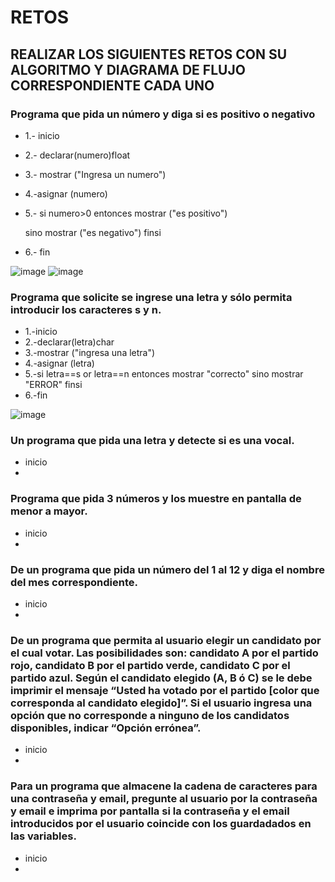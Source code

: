 # RETOS
## REALIZAR LOS SIGUIENTES RETOS CON SU ALGORITMO Y DIAGRAMA DE FLUJO CORRESPONDIENTE CADA UNO 

### Programa que pida un número y diga si es positivo o negativo

* 1.- inicio
* 2.- declarar(numero)float
* 3.- mostrar ("Ingresa un numero")
* 4.-asignar (numero)
* 5.- si numero>0 entonces 
              mostrar ("es positivo")
              
  sino 
  mostrar ("es negativo")
  finsi
 * 6.- fin

![image](https://user-images.githubusercontent.com/104279725/167274663-d36fd3d3-cd7e-4eb6-b1cf-af5089648550.png)
![image](https://user-images.githubusercontent.com/104279725/167274706-72259c0e-991c-4dbe-8315-f6176e513354.png)



              
### Programa que solicite se ingrese una letra y sólo permita introducir los caracteres s y n.

* 1.-inicio
* 2.-declarar(letra)char
* 3.-mostrar ("ingresa una letra")
* 4.-asignar (letra)
* 5.-si letra==s or letra==n entonces 
                            mostrar "correcto"
  sino 
  mostrar "ERROR"
  finsi
* 6.-fin

![image](https://user-images.githubusercontent.com/104279725/167275313-e20718c9-8f9a-4082-9c14-fa19005eea13.png)


### Un programa que pida una letra y detecte si es una vocal. 

* inicio
* 
### Programa que pida 3 números y los muestre en pantalla de menor a mayor. 
 
 * inicio
 * 
### De un programa que pida un número del 1 al 12 y diga el nombre del mes correspondiente.

* inicio
* 
### De un programa que permita al usuario elegir un candidato por el cual votar. Las posibilidades son: candidato A por el partido rojo, candidato B por el partido verde, candidato C por el partido azul. Según el candidato elegido (A, B ó C) se le debe imprimir el mensaje “Usted ha votado por el partido [color que corresponda al candidato elegido]”. Si el usuario ingresa una opción que no corresponde a ninguno de los candidatos disponibles, indicar “Opción errónea”.

* inicio
* 
### Para un programa que almacene la cadena de caracteres para una contraseña y email, pregunte al usuario por la contraseña y email e imprima por pantalla si la contraseña y el email introducidos por el usuario coincide con los guardadados en las variables.

* inicio
* 

